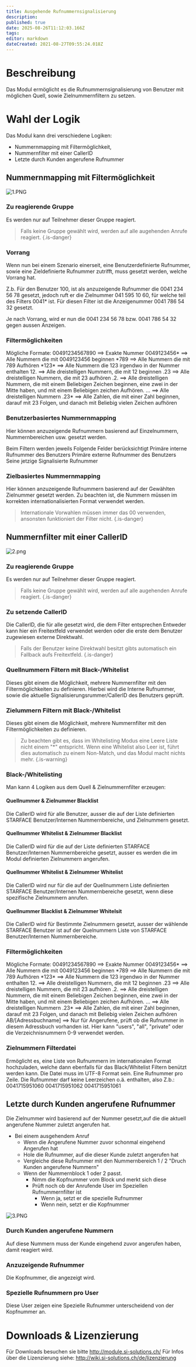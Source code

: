 ```yaml
---
title: Ausgehende Rufnummernsignalisierung
description: 
published: true
date: 2025-08-26T11:12:03.166Z
tags: 
editor: markdown
dateCreated: 2021-08-27T09:55:24.018Z
---
```


# Beschreibung
Das Modul ermöglicht es die Rufnummernsignalisierung von Benutzer mit möglichen Quell, sowie Zielnummernfiltern zu setzen.

# Wahl der Logik
Das Modul kann drei verschiedene Logiken: 
- Nummernmapping mit Filtermöglichkeit,
- Nummernfilter mit einer CallerID
- Letzte durch Kunden angerufene Rufnummer

## Nummernmapping mit Filtermöglichkeit

![1.PNG](/uploads/zielabhaengige-rufnummernsignalisierung/1.PNG)

### Zu reagierende Gruppe
Es werden nur auf Teilnehmer dieser Gruppe reagiert.

> Falls keine Gruppe gewählt wird, werden auf alle augehenden Anrufe reagiert.
{.is-danger}

### Vorrang
Wenn nun bei einem Szenario einerseit, eine Benutzerdefinierte Rufnummer, sowie eine Zieldefinierte Rufnummer zutrifft, muss gesetzt werden, welche Vorrang hat.

Z.b.
Für den Benutzer 100, ist als anzuzeigende Rufnummer die 0041 234 56 78 gesetzt, jedoch ruft er die Zielnummer 041 595 10 60, für welche teil des Filters 0041* ist. Für diesen Filter ist die Anzeigenummer 0041 786 54 32 gesetzt.

Je nach Vorrang, wird er nun die 0041 234 56 78 bzw. 0041 786 54 32 gegen aussen Anzeigen.

### Filtermöglichkeiten
Mögliche Formate:
00491234567890 ==> Exakte Nummer
0049123456\* ==> Alle Nummern die mit 0049123456 beginnen
\*789 ==> Alle Nummern die mit 789 Aufhören
\*123\* ==> Alle Nummern die 123 irgendwo in der Nummer enthalten
12. ==> Alle dreistelligen Nummern, die mit 12 beginnen
.23 ==> Alle dreistelligen Nummern, die mit 23 aufhören
.2. ==> Alle dreistelligen Nummern, die mit einem Beliebigen Zeichen beginnen, eine zwei in der Mitte haben, und mit einem Beliebigen zeichen Aufhören.
... ==> Alle dreistelligen Nummern
.23\* ==> Alle Zahlen, die mit einer Zahl beginnen, darauf mit 23 Folgen, und danach mit Beliebig vielen Zeichen aufhören 

### Benutzerbasiertes Nummernmapping
Hier können anzuzeigende Rufnummern basierend auf Einzelnummern, Nummernbereichen usw. gesetzt werden.

Beim Filtern werden jeweils Folgende Felder berücksichtigt
Primäre interne Rufnummer des Benutzers
Primäre externe Rufnummer des Benutzers
Seine jetzige Signalisierte Rufnummer

### Zielbasiertes Nummernmapping
Hier können anzuzeigende Rufnummern basierend auf der Gewählten Zielnummer gesetzt werden.
Zu beachten ist, die Nummern müssen im korrekten internationalisierten Format verwendet werden.
> Internationale Vorwahlen müssen immer das 00 verwenden, ansonsten funktioniert der Filter nicht.
{.is-danger}

## Nummernfilter mit einer CallerID
![2.png](/uploads/zielabhaengige-rufnummernsignalisierung/2.png)

### Zu reagierende Gruppe
Es werden nur auf Teilnehmer dieser Gruppe reagiert.

> Falls keine Gruppe gewählt wird, werden auf alle augehenden Anrufe reagiert.
{.is-danger}

### Zu setzende CallerID
Die CallerID, die für alle gesetzt wird, die dem Filter entsprechen
Entweder kann hier ein Freitextfeld verwendet werden oder die erste dem Benutzer zugewiesen externe Direktwahl.

> Falls der Benutzer keine Direktwahl besitzt gibts automatisch ein Fallback aufs Freitextfeld.
{.is-danger}


### Quellnummern Filtern mit Black-/Whitelist
Dieses gibt einem die Möglichkeit, mehrere Nummernfilter mit den Filtermöglichkeiten zu definieren.
Hierbei wird die Interne Rufnummer, sowie die aktuelle Signalisierungsrummer/CallerID des Benutzers geprüft.

### Zielummern Filtern mit Black-/Whitelist
Dieses gibt einem die Möglichkeit, mehrere Nummernfilter mit den Filtermöglichkeiten zu definieren.

> Zu beachten gibt es, dass im Whitelisting Modus eine Leere Liste nicht einem "\*" entspricht. Wenn eine Whitelist also Leer ist, führt dies automatisch zu einem Non-Match, und das Modul macht nichts mehr.
{.is-warning}


### Black-/Whitelisting
Man kann 4 Logiken aus dem Quell & Zielnummernfilter erzeugen:

#### Quellnummer & Zielnummer Blacklist
Die CallerID wird für alle Benutzer, ausser die auf der Liste definierten STARFACE Benutzer/Internen Nummernbereiche, und Zielnummern gesetzt.

#### Quellnummer Whitelist & Zielnummer Blacklist
Die CallerID wird für die auf der Liste definierten STARFACE Benutzer/Internen Nummernbereiche gesetzt, ausser es werden die im Modul definierten Zielnummern angerufen.

#### Quellnummer Whitelist & Zielnummer Whitelist
Die CallerID wird nur für die auf der Quellnummern Liste definierten STARFACE Benutzer/Internen Nummernbereiche gesetzt, wenn diese spezifische Zielnummern anrufen.

#### Quellnummer Blacklist & Zielnummer Whitelsit
Die CallerID wird für Bestimmte Zielnummern gesetzt, ausser der wählende STARFACE Benutzer ist auf der Quelnummern Liste von STARFACE Benutzer/Internen Nummernbereiche.

### Filtermöglichkeiten
Mögliche Formate:
00491234567890 ==> Exakte Nummer
0049123456\* ==> Alle Nummern die mit 0049123456 beginnen
\*789 ==> Alle Nummern die mit 789 Aufhören
\*123\* ==> Alle Nummern die 123 irgendwo in der Nummer enthalten
12. ==> Alle dreistelligen Nummern, die mit 12 beginnen
.23 ==> Alle dreistelligen Nummern, die mit 23 aufhören
.2. ==> Alle dreistelligen Nummern, die mit einem Beliebigen Zeichen beginnen, eine zwei in der Mitte haben, und mit einem Beliebigen zeichen Aufhören.
... ==> Alle dreistelligen Nummern
.23\* ==> Alle Zahlen, die mit einer Zahl beginnen, darauf mit 23 Folgen, und danach mit Beliebig vielen Zeichen aufhören 
AB/\[Adressbuchname] ==> Nur für Angerufene, prüft ob die Rufnummer in diesem Adressbuch vorhanden ist. Hier kann "users", "all", "private" oder die Verzeichnisnummern 0-9 verwendet werden.

### Zielnummern Filterdatei
Ermöglicht es, eine Liste von Rufnummern im internationalen Format hochzuladen, welche dann ebenfalls für das Black/Whitelist Filtern benützt werden kann.
Die Datei muss im UTF-8 Format sein. Eine Rufnummer pro Zeile.
Die Rufnummer darf keine Leerzeichen o.ä. enthalten, also Z.b.: 
0041715951060
0041715951062
0041715951061

## Letzte durch Kunden angerufene Rufnummer
Die Zielnummer wird basierend auf der Nummer gesetzt,auf die die aktuell angerufene Nummer zuletzt angerufen hat.

- Bei einem ausgehendem Anruf
    - Wenn die Angerufene Nummer zuvor schonmal eingehend Angerufen hat
    - Hole die Rufnummer, auf die dieser Kunde zuletzt angerufen hat
    - Vergleiche diese Rufnummer mit den Nummernbereich 1 / 2 "Druch Kunden angerufene Nummern"
    - Wenn der Nummernblock 1 oder 2 passt.
        - Nimm die Kopfnummer vom Block und merkt sich diese
        - Prüft  noch ob der Anrufende User im Speziellen Rufnummernfilter ist
            - Wenn ja, setzt er die spezielle Rufnummer
            - Wenn nein, setzt er die Kopfnummer
            
![3.PNG](/uploads/zielabhaengige-rufnummernsignalisierung/3.PNG)

### Durch Kunden angerufene Nummern
Auf diese Nummern muss der Kunde eingehend zuvor angerufen haben, damit reagiert wird.

### Anzuzeigende Rufnummer
Die Kopfnummer, die angezeigt wird.

### Spezielle Rufnummern pro User
Diese User zeigen eine Spezielle Rufnummer unterscheidend von der Kopfnummer an.

# Downloads & Lizenzierung
Für Downloads besuchen sie bitte http://module.si-solutions.ch/
Für Infos über die Lizenzierung siehe: http://wiki.si-solutions.ch/de/lizenzierung